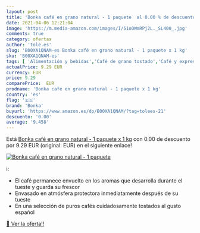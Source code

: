 ```yaml
---
layout: post
title: 'Bonka café en grano natural - 1 paquete  al 0.00 % de descuento'
date: 2021-04-06 12:21:04
image: 'https://m.media-amazon.com/images/I/51oOWmRPj2L._SL400_.jpg'
comments: true
category: ofertas
author: 'tole.es'
slug: 'B00XA1QNAM-es Bonka café en grano natural - 1 paquete x 1 kg'
sku: 'B00XA1QNAM-es'
tags: [ 'Alimentación y bebidas','Café de grano tostado','Café y expreso','Café, té y bebidas','bonka','café', ]
actualPrice: 9.29 EUR
currency: EUR
price: 9.29
comparePrice:  EUR
prodname: 'Bonka café en grano natural - 1 paquete x 1 kg'
country: 'es'
flag: '🇪🇸'
brand: 'Bonka'
buyurl: 'https://www.amazon.es/dp/B00XA1QNAM/?tag=tolees-21'
descuento: '0.00'
average: '9.458'
---
```


Está [Bonka café en grano natural - 1 paquete x 1 kg](https://www.amazon.es/dp/B00XA1QNAM/?tag=tolees-21) con 0.00 de descuento por 9.29 EUR (original:  EUR) en el siguiente enlace!

[![Bonka café en grano natural - 1 paquete ](https://m.media-amazon.com/images/I/51oOWmRPj2L._SL400_.jpg)](https://www.amazon.es/dp/B00XA1QNAM/?tag=tolees-21)

ℹ️:

- El café permanece envuelto en los aromas que desarrolla durante el tueste y guarda su frescor
- Envasado en atmósfera protectora inmediatamente después de su tueste
- En una selección de puros cafés cuidadosamente tostados al gusto español

[🛒 Ver la oferta!!](https://www.amazon.es/dp/B00XA1QNAM/?tag=tolees-21)
